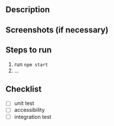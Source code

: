 ## Description

## Screenshots (if necessary)

## Steps to run
  1. run `npm start`
  2. ...

## Checklist
- [ ] unit test
- [ ] accessibility
- [ ] integration test
